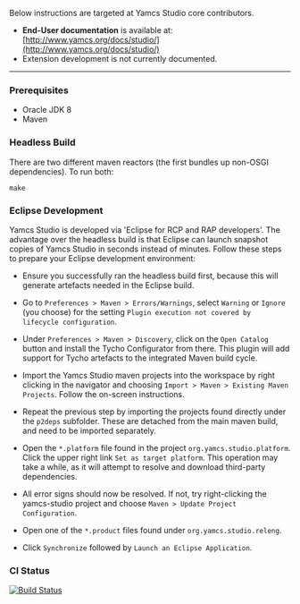 Below instructions are targeted at Yamcs Studio core contributors.

* **End-User documentation** is available at: [http://www.yamcs.org/docs/studio/](http://www.yamcs.org/docs/studio/)
* Extension development is not currently documented.

---

### Prerequisites
* Oracle JDK 8
* Maven


### Headless Build

There are two different maven reactors (the first bundles up non-OSGI dependencies). To run both:

```
make
```


### Eclipse Development

Yamcs Studio is developed via 'Eclipse for RCP and RAP developers'. The advantage over the headless build is that Eclipse can launch snapshot copies of Yamcs Studio in seconds instead of minutes. Follow these steps to prepare your Eclipse development environment:

- Ensure you successfully ran the headless build first, because this will generate artefacts needed in the Eclipse build.

- Go to `Preferences > Maven > Errors/Warnings`, select `Warning` or `Ignore` (you choose) for the setting `Plugin execution not covered by lifecycle configuration`.

- Under `Preferences > Maven > Discovery`, click on the `Open Catalog` button and install the Tycho Configurator from there. This plugin will add support for Tycho artefacts to the integrated Maven build cycle.

- Import the Yamcs Studio maven projects into the workspace by right clicking in the navigator and choosing `Import > Maven > Existing Maven Projects`. Follow the on-screen instructions.

- Repeat the previous step by importing the projects found directly under the `p2deps` subfolder. These are detached from the main maven build, and need to be imported separately.

- Open the `*.platform` file found in the project `org.yamcs.studio.platform`. Click the upper right link `Set as target platform`. This operation may take a while, as it will attempt to resolve and download third-party dependencies.

- All error signs should now be resolved. If not, try right-clicking the yamcs-studio project and choose `Maven > Update Project Configuration`.

- Open one of the `*.product` files found under `org.yamcs.studio.releng`.

- Click `Synchronize` followed by `Launch an Eclipse Application`.


### CI Status

[![Build Status](https://travis-ci.org/yamcs/yamcs-studio.svg?branch=master)](https://travis-ci.org/yamcs/yamcs-studio)
